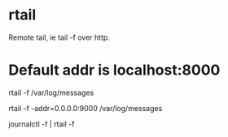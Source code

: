 # rtail
Remote tail, ie tail -f over http.

# Default addr is localhost:8000
rtail -f /var/log/messages

rtail -f -addr=0.0.0.0:9000 /var/log/messages

journalctl -f | rtail -f  
